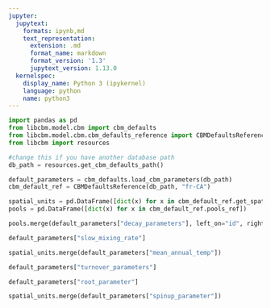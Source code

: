 ```yaml
---
jupyter:
  jupytext:
    formats: ipynb,md
    text_representation:
      extension: .md
      format_name: markdown
      format_version: '1.3'
      jupytext_version: 1.13.0
  kernelspec:
    display_name: Python 3 (ipykernel)
    language: python
    name: python3
---
```


```python
import pandas as pd
from libcbm.model.cbm import cbm_defaults
from libcbm.model.cbm.cbm_defaults_reference import CBMDefaultsReference
from libcbm import resources
```

```python
#change this if you have another database path
db_path = resources.get_cbm_defaults_path()

default_parameters = cbm_defaults.load_cbm_parameters(db_path)
cbm_default_ref = CBMDefaultsReference(db_path, "fr-CA")
```

```python
spatial_units = pd.DataFrame([dict(x) for x in cbm_default_ref.get_spatial_units()])
pools = pd.DataFrame([dict(x) for x in cbm_default_ref.pools_ref])
```

```python
pools.merge(default_parameters["decay_parameters"], left_on="id", right_on="Pool")
```

```python
default_parameters["slow_mixing_rate"]
```

```python
spatial_units.merge(default_parameters["mean_annual_temp"])
```

```python
default_parameters["turnover_parameters"]
```

```python
default_parameters["root_parameter"]
```

```python
spatial_units.merge(default_parameters["spinup_parameter"])
```

```python

```
